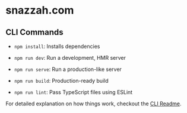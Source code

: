 # snazzah.com

## CLI Commands
*   `npm install`: Installs dependencies

*   `npm run dev`: Run a development, HMR server

*   `npm run serve`: Run a production-like server

*   `npm run build`: Production-ready build

*   `npm run lint`: Pass TypeScript files using ESLint


For detailed explanation on how things work, checkout the [CLI Readme](https://github.com/developit/preact-cli/blob/master/README.md).
